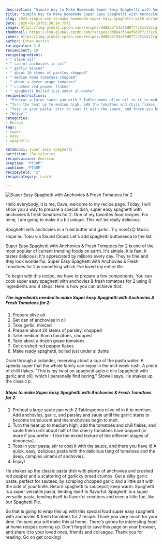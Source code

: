 ```yaml
---
description: "Simple Way to Make Homemade Super Easy Spaghetti with Anchovies &amp;amp; Fresh Tomatoes for 2"
title: "Simple Way to Make Homemade Super Easy Spaghetti with Anchovies &amp;amp; Fresh Tomatoes for 2"
slug: 2923-simple-way-to-make-homemade-super-easy-spaghetti-with-anchovies-and-amp-fresh-tomatoes-for-2
date: 2020-06-19T02:38:14.757Z
image: https://img-global.cpcdn.com/recipes/dd08a3f54af9d0f7/751x532cq70/super-easy-spaghetti-with-anchovies-fresh-tomatoes-for-2-recipe-main-photo.jpg
thumbnail: https://img-global.cpcdn.com/recipes/dd08a3f54af9d0f7/751x532cq70/super-easy-spaghetti-with-anchovies-fresh-tomatoes-for-2-recipe-main-photo.jpg
cover: https://img-global.cpcdn.com/recipes/dd08a3f54af9d0f7/751x532cq70/super-easy-spaghetti-with-anchovies-fresh-tomatoes-for-2-recipe-main-photo.jpg
author: Ethan Austin
ratingvalue: 3.8
reviewcount: 10
recipeingredient:
- " olive oil"
- " can of anchovies in oil"
- " garlic minced"
- " about 20 stems of parsley chopped"
- " medium Roma tomatoes chopped"
- " about a dozen grape tomatoes"
- " crushed red pepper flakes"
- " spaghetti boiled just under al dente"
recipeinstructions:
- "Preheat a large saute pan with 2 Tablespoons olive oil in it to medium. Add anchovies, garlic, and parsley and saute until the garlic starts to become translucent and the anchovies begin to melt."
- "Turn the heat up to medium high, add the tomatoes and chili flakes, and saute them until about half of the cherry tomatoes have popped (or more if you prefer - I like the mixed texture of the different stages of doneness)."
- "Toss in your pasta, stir to coat it with the sauce, and there you have it! A quick, easy, delicious pasta with the delicious tang of tomatoes and the deep, complex umami of anchovies."
- "Enjoy!"
categories:
- Recipe
tags:
- super
- easy
- spaghetti

katakunci: super easy spaghetti 
nutrition: 234 calories
recipecuisine: American
preptime: "PT39M"
cooktime: "PT38M"
recipeyield: "2"
recipecategory: Lunch

---
```



![Super Easy Spaghetti with Anchovies &amp; Fresh Tomatoes for 2](https://img-global.cpcdn.com/recipes/dd08a3f54af9d0f7/751x532cq70/super-easy-spaghetti-with-anchovies-fresh-tomatoes-for-2-recipe-main-photo.jpg)

Hello everybody, it is me, Dave, welcome to my recipe page. Today, I will show you a way to prepare a special dish, super easy spaghetti with anchovies &amp; fresh tomatoes for 2. One of my favorites food recipes. For mine, I am going to make it a bit unique. This will be really delicious.

Spaghetti with anchovies in a fried butter and garlic. Try now👍😍 Music Hope bu Tobu via Sound Cloud. Let&#39;s add spaghetti puttanesca to the list.

Super Easy Spaghetti with Anchovies &amp; Fresh Tomatoes for 2 is one of the most popular of current trending foods on earth. It's simple, it is fast, it tastes delicious. It's appreciated by millions every day. They're fine and they look wonderful. Super Easy Spaghetti with Anchovies &amp; Fresh Tomatoes for 2 is something which I've loved my entire life.


To begin with this recipe, we have to prepare a few components. You can cook super easy spaghetti with anchovies &amp; fresh tomatoes for 2 using 8 ingredients and 4 steps. Here is how you can achieve that.

<!--inarticleads1-->

##### The ingredients needed to make Super Easy Spaghetti with Anchovies &amp; Fresh Tomatoes for 2:

1. Prepare  olive oil
1. Get  can of anchovies in oil
1. Take  garlic, minced
1. Prepare  about 20 stems of parsley, chopped
1. Take  medium Roma tomatoes, chopped
1. Take  about a dozen grape tomatoes
1. Get  crushed red pepper flakes
1. Make ready  spaghetti, boiled just under al dente


Drain through a colander, reserving about a cup of the pasta water. A speedy super that the whole family can enjoy in the mid-week rush. A pinch of chilli flakes. &#34;This is my twist on spaghetti aglio e olio [spaghetti with garlic and oil], which I personally find boring,&#34; Stowell says. He shakes up the classic p. 

<!--inarticleads2-->

##### Steps to make Super Easy Spaghetti with Anchovies &amp; Fresh Tomatoes for 2:

1. Preheat a large saute pan with 2 Tablespoons olive oil in it to medium. Add anchovies, garlic, and parsley and saute until the garlic starts to become translucent and the anchovies begin to melt.
1. Turn the heat up to medium high, add the tomatoes and chili flakes, and saute them until about half of the cherry tomatoes have popped (or more if you prefer - I like the mixed texture of the different stages of doneness).
1. Toss in your pasta, stir to coat it with the sauce, and there you have it! A quick, easy, delicious pasta with the delicious tang of tomatoes and the deep, complex umami of anchovies.
1. Enjoy!


He shakes up the classic pasta dish with plenty of anchovies and crushed red pepper and a scattering of garlicky bread crumbs. Get a silky garlic paste, perfect for sautees, by scraping chopped garlic and a little salt with the side of your knife. Return spaghetti to saucepot; keep warm. Spaghetti is a super versatile pasta, lending itself to flavorful. Spaghetti is a super versatile pasta, lending itself to flavorful creations and even a little fun, like our Spaghetti Pie. 

So that is going to wrap this up with this special food super easy spaghetti with anchovies &amp; fresh tomatoes for 2 recipe. Thank you very much for your time. I'm sure you will make this at home. There's gonna be interesting food at home recipes coming up. Don't forget to save this page on your browser, and share it to your loved ones, friends and colleague. Thank you for reading. Go on get cooking!
